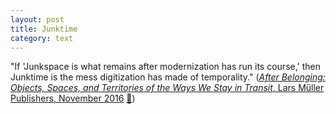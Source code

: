 ```yaml
---
layout: post
title: Junktime
category: text
---
```


"If 'Junkspace is what remains after modernization has run its course,' then Junktime is the mess digitization has made of temporality." \([_After Belonging: Objects, Spaces, and Territories of the Ways We Stay in Transit_, Lars Müller Publishers, November 2016](https://www.amazon.com/After-Belonging-Objects-Territories-Transit/dp/3037785209) [📄](https://view.publitas.com/p222-9556/troy-therrien-junktime/page/1)\)
